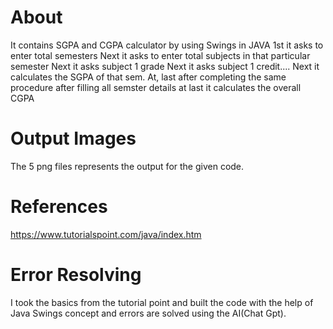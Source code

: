 # About
It contains SGPA and CGPA calculator by using Swings in JAVA
1st it asks to enter total semesters
Next it asks to enter total subjects in that particular semester
Next it asks subject 1 grade
Next it asks subject 1 credit....
Next it calculates the SGPA of that sem.
At, last after completing the same procedure after filling all semster details at last it calculates the overall CGPA
# Output Images
The 5 png files represents the output for the given code.
# References
https://www.tutorialspoint.com/java/index.htm  
# Error Resolving
I took the basics from the tutorial point and built the code with the help of Java Swings concept and errors are solved using the AI(Chat Gpt).
